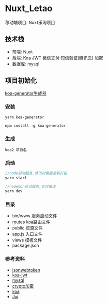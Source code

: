# Nuxt_Letao
移动端项目: Nuxt乐淘项目

## 技术栈
- 前端: Nuxt
- 后端: Koa JWT 微信支付 短信验证(腾讯云) 加密
- 数据库: mysql


## 项目初始化
[koa-generator生成器](https://www.npmjs.com/package/koa-generator)

### 安装
```
yarn koa-generator

npm install -g koa-generator
```

### 生成
```
koa2 项目名
```

### 启动
```js
//node启动服务,修改时需要重新打包
yarn start

//nodemon启动服务,实时编译
yarn dev
```

### 目录
* bin/www  服务启动文件
* routes   koa路由文件
* public   资源文件
* app.js   入口文件
* views    模板文件
* package.json


### 参考资料
* [jsonwebtoken](https://www.npmjs.com/package/jsonwebtoken)
* [koa-jwt](https://www.npmjs.com/package/koa-jwt)
* [mysql](https://www.npmjs.com/package/mysql)
* [crypto加密](http://nodejs.cn/api/crypto.html)
* [koa](https://koa.bootcss.com/#context)
* [Joi](https://www.npmjs.com/package/joi)

